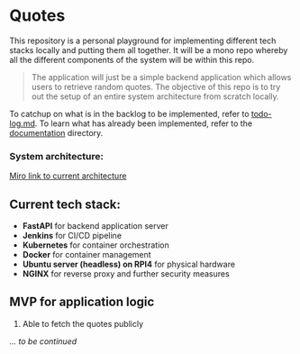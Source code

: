 # Quotes

This repository is a personal playground for implementing different tech stacks locally and putting them all together. It will be a mono repo whereby all the different components of the system will be within this repo.

> The application will just be a simple backend application which allows users to retrieve random quotes. The objective of this repo is to try out the setup of an entire system architecture from scratch locally.

To catchup on what is in the backlog to be implemented, refer to [todo-log.md](./todo-log.md).
To learn what has already been implemented, refer to the [documentation](./documentation/) directory.
### System architecture:

[Miro link to current architecture](https://miro.com/app/board/uXjVPJ3mN9I=/?share_link_id=896675524915 "Miro Architecture")

## Current tech stack:

- **FastAPI** for backend application server
- **Jenkins** for CI/CD pipeline
- **Kubernetes** for container orchestration
- **Docker** for container management
- **Ubuntu server (headless) on RPI4** for physical hardware
- **NGINX** for reverse proxy and further security measures

## MVP for application logic

1. Able to fetch the quotes publicly

*... to be continued*